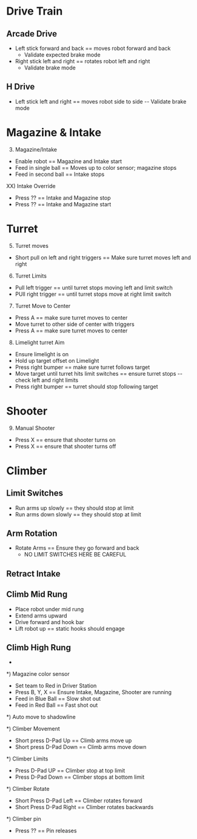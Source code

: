 # Drive Train #

## Arcade Drive ##
* Left stick forward and back == moves robot forward and back 
    * Validate expected brake mode
* Right stick left and right == rotates robot left and right 
    * Validate brake mode

## H Drive ##
- Left stick left and right == moves robot side to side 
-- Validate brake mode

# Magazine & Intake #

3) Magazine/Intake
- Enable robot == Magazine and Intake start
- Feed in single ball == Moves up to color sensor; magazine stops
- Feed in second ball == Intake stops

XX) Intake Override
- Press ?? == Intake and Magazine stop
- Press ?? == Intake and Magazine start

# Turret #

5) Turret moves
- Short pull on left and right triggers == Make sure turret moves left and right

6) Turret Limits
- Pull left trigger == until turret stops moving left and limit switch
- PUll right trigger == until turret stops move at right limit switch

7) Turret Move to Center
- Press A == make sure turret moves to center
- Move turret to other side of center with triggers
- Press A == make sure turret moves to center

8) Limelight turret Aim
- Ensure limelight is on
- Hold up target offset on Limelight
- Press right bumper == make sure turret follows target
- Move target until turret hits limit switches == ensure turret stops
-- check left and right limits
- Press right bumper == turret should stop following target

# Shooter #

9) Manual Shooter
- Press X == ensure that shooter turns on
- Press X == ensure that shooter turns off

# Climber #

## Limit Switches ##
* Run arms up slowly == they should stop at limit
* Run arms down slowly == they should stop at limit

## Arm Rotation ##
* Rotate Arms == Ensure they go forward and back
    * NO LIMIT SWITCHES HERE BE CAREFUL

## Retract Intake ##

## Climb Mid Rung ##
* Place robot under mid rung
* Extend arms upward
* Drive forward and hook bar
* Lift robot up == static hooks should engage

## Climb High Rung ##
* 






*) Magazine color sensor
- Set team to Red in Driver Station
- Press B, Y, X == Ensure Intake, Magazine, Shooter are running
- Feed in Blue Ball == Slow shot out
- Feed in Red Ball == Fast shot out

*) Auto move to shadowline

*) Climber Movement
- Short press D-Pad Up == Climb arms move up
- Short press D-Pad Down == Climb arms move down

*) Climber Limits
- Press D-Pad UP == Climber stop at top limit
- Press D-Pad Down == Climber stops at bottom limit

*) Climber Rotate
- Short Press D-Pad Left == Climber rotates forward
- Short Press D-Pad Right == Climber rotates backwards

*) Climber pin
- Press ?? == Pin releases
